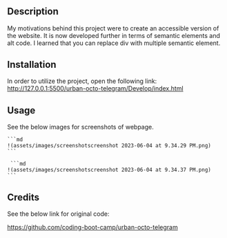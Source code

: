 # <week one challenge>

## Description

My motivations behind this project were to create an accessible version of the website. It is now developed further in terms of semantic elements and alt code. I learned that you can replace div with multiple semantic element. 

## Installation

In order to utilize the project, open the following link: http://127.0.0.1:5500/urban-octo-telegram/Develop/index.html

## Usage

See the below images for screenshots of webpage.

    ```md
    !(assets/images/screenshotscreenshot 2023-06-04 at 9.34.29 PM.png)
    ```

     ```md
    !(assets/images/screenshotscreenshot 2023-06-04 at 9.34.37 PM.png)
    ```

## Credits

See the below link for original code:

https://github.com/coding-boot-camp/urban-octo-telegram


